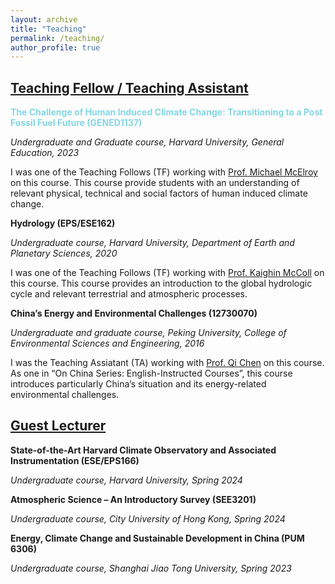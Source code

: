 ```yaml
---
layout: archive
title: "Teaching"
permalink: /teaching/
author_profile: true
---
```


<!--{% if author.googlescholar %}
  You can also find my articles on <u><a href="{{author.googlescholar}}">my Google Scholar profile</a>.</u>
{% endif %}

{% include base_path %}

{% for post in site.publications reversed %}
  {% include archive-single.html %}
{% endfor %}
-->

<!--- \* denotes equally contributing authors -->


## **<ins>Teaching Fellow / Teaching Assistant</ins>**

<span style="color: #84d6e2">**The Challenge of Human Induced Climate Change: Transitioning to a Post Fossil Fuel Future (GENED1137)**<span style="color: #84d6e2">

*Undergraduate and Graduate course, Harvard University, General Education, 2023*

I was one of the Teaching Follows (TF) working with [Prof. Michael McElroy](https://scholar.harvard.edu/mbm) on this course. This course provide students with an understanding of relevant physical, technical and social factors of human induced climate change.

**Hydrology (EPS/ESE162)**

*Undergraduate course, Harvard University, Department of Earth and Planetary Sciences, 2020*

I was one of the Teaching Follows (TF) working with [Prof. Kaighin McColl](https://www.kaighin.org/) on this course. This course provides an introduction to the global hydrologic cycle and relevant terrestrial and atmospheric processes.

**China’s Energy and Environmental Challenges (12730070)**

*Undergraduate and graduate course, Peking University, College of Environmental Sciences and Engineering, 2016*

I was the Teaching Assiatant (TA) working with [Prof. Qi Chen](https://scholar.google.com/citations?user=QgN0jXcAAAAJ&hl=en) on this course. As one in “On China Series: English-Instructed Courses”, this course introduces particularly China’s situation and its energy-related environmental challenges.

## **<ins>Guest Lecturer</ins>**

**State-of-the-Art Harvard Climate Observatory and Associated Instrumentation (ESE/EPS166)** 

*Undergraduate course, Harvard University, Spring 2024*

**Atmospheric Science – An Introductory Survey (SEE3201)** 

*Undergraduate course, City University of Hong Kong, Spring 2024*

**Energy, Climate Change and Sustainable Development in China (PUM 6306)** 

*Undergraduate course, Shanghai Jiao Tong University, Spring 2023*


